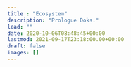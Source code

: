 ```yaml
---
title : "Ecosystem"
description: "Prologue Doks."
lead: ""
date: 2020-10-06T08:48:45+00:00
lastmod: 2021-09-17T23:18:00.00+00:00
draft: false
images: []
---
```

